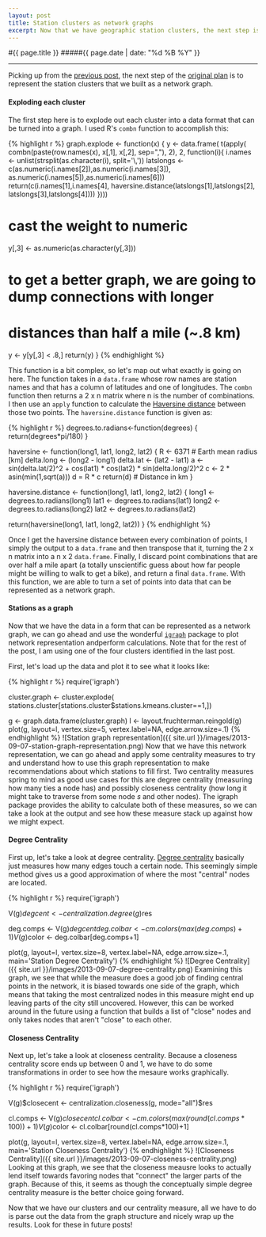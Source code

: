 ```yaml
---
layout: post
title: Station clusters as network graphs
excerpt: Now that we have geographic station clusters, the next step is to transform the cluster into a graph and to examine that graph.
---
```


#{{ page.title }}
#####{{ page.date | date: "%d %B %Y" }}

<hr>

Picking up from the [previous post](http://bensmithgall.com/blog/where-to-rebalance-citibike-part-i/), the next step of the [original plan](http://bensmithgall.com/blog/citibike-thought) is to represent the station clusters that we built as a network graph.

#### Exploding each cluster

The first step here is to explode out each cluster into a data format that can be turned into a graph. I used R's `combn` function to accomplish this:

{% highlight r %}
graph.explode <- function(x) {
  y <- data.frame(
    t(apply(
      combn(paste(row.names(x), x[,1], x[,2], sep=","), 2), 2, 
      function(i){
        i.names <- unlist(strsplit(as.character(i), split='\\,'))
        latslongs <- c(as.numeric(i.names[2]),as.numeric(i.names[3]),
                       as.numeric(i.names[5]),as.numeric(i.names[6]))
        return(c(i.names[1],i.names[4],
                 haversine.distance(latslongs[1],latslongs[2],
                                    latslongs[3],latslongs[4])))
        })))
  # cast the weight to numeric
  y[,3] <- as.numeric(as.character(y[,3]))
  # to get a better graph, we are  going to dump connections with longer
  # distances than half a mile (~.8 km)
  y <- y[y[,3] < .8,]
  return(y)
} 
{% endhighlight %}

This function is a bit complex, so let's map out what exactly is going on here. The function takes in a	`data.frame` whose row names are station names and that has a column of latitudes and one of longitudes. The `combn` function then returns a 2 x n matrix where n is the number of combinations. I then use an `apply` function to calculate the [Haversine distance](http://en.wikipedia.org/wiki/Haversine_formula) between those two points. The `haversine.distance` function is given as:

{% highlight r %}
degrees.to.radians<-function(degrees) {
  return(degrees*pi/180)
}

haversine <- function(long1, lat1, long2, lat2) {
  R <- 6371 # Earth mean radius [km]
  delta.long <- (long2 - long1)
  delta.lat <- (lat2 - lat1)
  a <- sin(delta.lat/2)^2 + cos(lat1) * cos(lat2) * sin(delta.long/2)^2
  c <- 2 * asin(min(1,sqrt(a)))
  d = R * c
  return(d) # Distance in km
}

haversine.distance <- function(long1, lat1, long2, lat2) {
  long1 <- degrees.to.radians(long1)
  lat1 <- degrees.to.radians(lat1)
  long2 <- degrees.to.radians(long2)
  lat2 <- degrees.to.radians(lat2)
  
  return(haversine(long1, lat1, long2, lat2))
}
{% endhighlight %}

Once I get the haversine distance between every combination of points, I simply the output to a `data.frame` and then transpose that it, turning the 2 x n matrix into a n x 2 `data.frame`. Finally, I discard point combinations that are over half a mile apart (a totally unscientific guess about how far people might be willing to walk to get a bike), and return a final `data.frame`. With this function, we are able to turn a set of points into data that can be represented as a network graph.

#### Stations as a graph

Now that we have the data in a form that can be represented as a network graph, we can go ahead and use the wonderful [`igraph`](http://igraph.sourceforge.net/) package to plot network representation andperform calculations. Note that for the rest of the post, I am using one of the four clusters identified in the last post. 

First, let's load up the data and plot it to see what it looks like:

{% highlight r %}
require('igraph')

cluster.graph <- cluster.explode(
  stations.cluster[stations.cluster$stations.kmeans.cluster==1,])

g <- graph.data.frame(cluster.graph)
l <- layout.fruchterman.reingold(g)
plot(g, layout=l, vertex.size=5, vertex.label=NA, edge.arrow.size=.1)
{% endhighlight %}
![Station graph representation]({{ site.url }}/images/2013-09-07-station-graph-representation.png)
Now that we have this network representation, we can go ahead and apply some centrality measures to try and understand how to use this graph representation to make recommendations about which stations to fill first. Two centrality measures spring to mind as good use cases for this are degree centrality (measuring how many ties a node has) and possibly closeness centrality (how long it might take to traverse from some node *s* and other nodes). The igraph package provides the ability to calculate both of these measures, so we can take a look at the output and see how these measure stack up against how we might expect.

#### Degree Centrality

First up, let's take a look at degree centrality. [Degree centrality](http://en.wikipedia.org/wiki/Centrality#Degree_centrality) basically just measures how many edges touch a certain node. This seemingly simple method gives us a good approximation of where the most "central" nodes are located.

{% highlight r %}
require('igraph')

V(g)$degcent <- centralization.degree(g)$res

deg.comps <- V(g)$degcent
deg.colbar <- cm.colors(max(deg.comps)+1)
V(g)$color <- deg.colbar[deg.comps+1]

plot(g, layout=l, vertex.size=8, vertex.label=NA, edge.arrow.size=.1,
     main='Station Degree Centrality')
{% endhighlight %}
![Degree Centrality]({{ site.url }}/images/2013-09-07-degree-centrality.png)
Examining this graph, we see that while the measure does a good job of finding central points in the network, it is biased towards one side of the graph, which means that taking the most centralized nodes in this measure might end up leaving parts of the city still uncovered. However, this can be worked around in the future using a function that builds a list of "close" nodes and only takes nodes that aren't "close" to each other.

#### Closeness Centrality

Next up, let's take a look at closeness centrality. Because a closeness centrality score ends up between 0 and 1, we have to do some transformations in order to see how the mesaure works graphically.

{% highlight r %}
require('igraph')

V(g)$closecent <- centralization.closeness(g, mode="all")$res

cl.comps <- V(g)$closecent
cl.colbar <- cm.colors(max(round(cl.comps*100))+1)
V(g)$color <- cl.colbar[round(cl.comps*100)+1]
  
plot(g, layout=l, vertex.size=8, vertex.label=NA, edge.arrow.size=.1,
     main='Station Closeness Centrality')
{% endhighlight %}
![Closeness Centrality]({{ site.url }}/images/2013-09-07-closeness-centrality.png)
Looking at this graph, we see that the closeness meausre looks to actually lend itself towards favoring nodes that "connect" the larger parts of the graph. Because of this, it seems as though the conceptually simple degree centrality measure is the better choice going forward.

Now that we have our clusters and our centrality measure, all we have to do is parse out the data from the graph structure and nicely wrap up the results. Look for these in future posts!